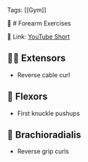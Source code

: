 Tags: [[Gym]]

💪 # Forearm Exercises

🔗 Link: [YouTube Short](https://youtube.com/shorts/OG131ahIxEs?si=eiR3hhaRlGidA30W)

## 🏋️‍♀️ Extensors

- Reverse cable curl

## 💪 Flexors

- First knuckle pushups

## 💪 Brachioradialis

- Reverse grip curls